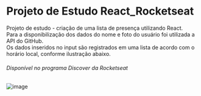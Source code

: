 # Projeto de Estudo React_Rocketseat
Projeto de estudo - criação de uma lista de presença utilizando React. <br/>
Para a disponibilização dos dados do nome e foto do usuário foi utilizada a API do GitHub. <br/>
Os dados inseridos no input são registrados em uma lista de acordo com o horário local, conforme ilustração abaixo.

<h6>Disponível no programa Discover da Rocketseat </h6>


![image](https://user-images.githubusercontent.com/87827996/174511057-b25fa5d6-559a-4b2b-83e9-d86227ef9e5f.png)
